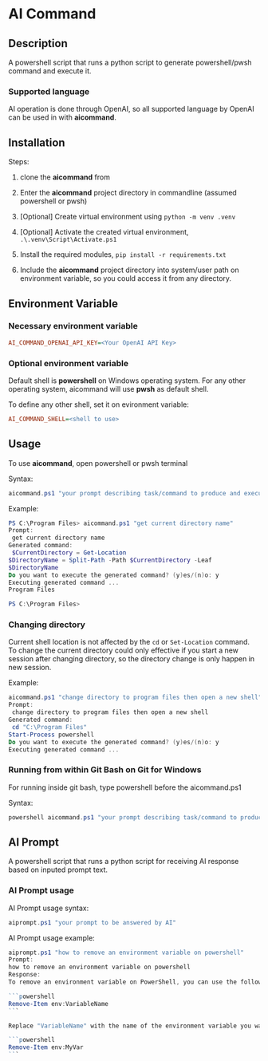 # AI Command

## Description

A powershell script that runs a python script to generate powershell/pwsh command and execute it.

### Supported language

AI operation is done through OpenAI, so all supported language  by OpenAI can be used in with **aicommand**.

## Installation

Steps:

1. clone the **aicommand** from

2. Enter the **aicommand** project directory in commandline (assumed powershell or pwsh)

3. [Optional] Create virtual environment using `python -m venv .venv`

4. [Optional] Activate the created virtual environment, `.\.venv\Script\Activate.ps1`

5. Install the required modules, `pip install -r requirements.txt`

6. Include the **aicommand** project directory into system/user path on environment variable, so you could access it from any directory.

## Environment Variable

### Necessary environment variable

```ini
AI_COMMAND_OPENAI_API_KEY=<Your OpenAI API Key>
```

### Optional environment variable

Default shell is **powershell** on Windows operating system. For any other operating system, aicommand will use **pwsh** as default shell.

To define any other shell, set it on evironment variable:

```ini
AI_COMMAND_SHELL=<shell to use>
```

## Usage

To use **aicommand**, open powershell or pwsh terminal

Syntax:

```powershell
aicommand.ps1 "your prompt describing task/command to produce and execute."
```

Example:

```powershell
PS C:\Program Files> aicommand.ps1 "get current directory name"
Prompt:
 get current directory name
Generated command:
 $CurrentDirectory = Get-Location
$DirectoryName = Split-Path -Path $CurrentDirectory -Leaf
$DirectoryName
Do you want to execute the generated command? (y)es/(n)o: y
Executing generated command ...
Program Files

PS C:\Program Files>
```

### Changing directory

Current shell location is not affected by  the `cd` or `Set-Location` command. To change the current directory could only effective if you start a new session after changing directory, so the directory change is only happen in new session.

Example:

```powershell
aicommand.ps1 "change directory to program files then open a new shell"
Prompt:
 change directory to program files then open a new shell
Generated command:
 cd "C:\Program Files"
Start-Process powershell
Do you want to execute the generated command? (y)es/(n)o: y
Executing generated command ...
```

### Running from within Git Bash on Git for Windows

For running inside git bash, type powershell before the aicommand.ps1

Syntax:

```powershell
powershell aicommand.ps1 "your prompt describing task/command to produce and execute."
```

## AI Prompt

A powershell script that runs a python script for receiving AI response based on inputed prompt text.

### AI Prompt usage

AI Prompt usage syntax:

```powershell
aiprompt.ps1 "your prompt to be answered by AI"
```

AI Prompt usage example:

````powershell
aiprompt.ps1 "how to remove an environment variable on powershell"
Prompt:
how to remove an environment variable on powershell
Response:
To remove an environment variable on PowerShell, you can use the following command:

```powershell
Remove-Item env:VariableName
```

Replace "VariableName" with the name of the environment variable you want to remove. For example, to remove an environment variable named "MyVar", you would use:

```powershell
Remove-Item env:MyVar
```
````
